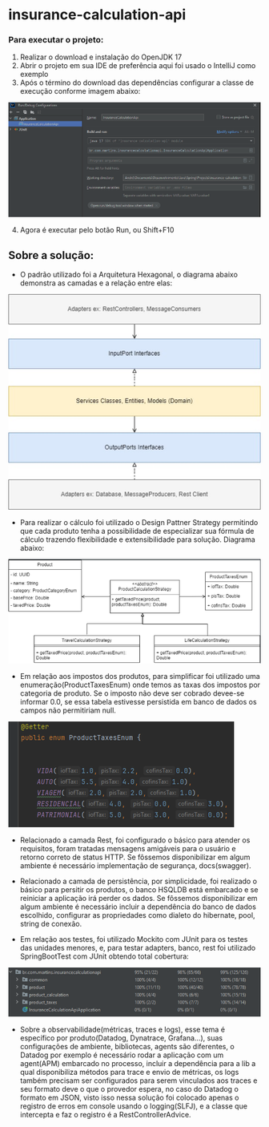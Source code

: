 # insurance-calculation-api

### Para executar o projeto:
1. Realizar o download e instalação do OpenJDK 17
2. Abrir o projeto em sua IDE de preferência aqui foi usado o IntelliJ como exemplo
3. Após o término do download das dependências configurar a classe de execução conforme imagem abaixo:

![img.png](img.png)

4. Agora é executar pelo botão Run, ou Shift+F10

## Sobre a solução:

* O padrão utilizado foi a Arquitetura Hexagonal, o diagrama abaixo demonstra as camadas e a relação entre elas:

![img_2.png](img_2.png)

* Para realizar o cálculo foi utilizado o Design Pattner Strategy permitindo que cada produto
tenha a possibilidade de especializar sua fórmula de cálculo trazendo flexibilidade e extensibilidade para solução. Diagrama abaixo:

![img_1.png](img_1.png)

* Em relação aos impostos dos produtos, para simplificar foi utilizado uma enumeração(ProductTaxesEnum) onde temos
as taxas dos impostos por categoria de produto. Se o imposto não deve ser cobrado devee-se informar 0.0, se essa tabela estivesse persistida
em banco de dados os campos não permitiriam null.

![img_4.png](img_4.png)

* Relacionado a camada Rest, foi configurado o básico para atender os requisitos, foram tratadas mensagens
amigáveis para o usuário e retorno correto de status HTTP. Se fôssemos disponibilizar em algum ambiente é necessário implementação de segurança, docs(swagger).


* Relacionado a camada de persistência, por simplicidade, foi realizado o básico para persitir os produtos, o banco HSQLDB está embarcado e se reiniciar a aplicação
irá perder os dados. Se fôssemos disponibilizar em algum ambiente é necessário incluir a dependência do banco de dados escolhido, configurar as
propriedades como dialeto do hibernate, pool, string de conexão.


* Em relação aos testes, foi utilizado Mockito com JUnit para os testes das unidades menores, e, para
testar adapters, banco, rest foi utilizado SpringBootTest com JUnit obtendo total cobertura: 

![img_3.png](img_3.png)

* Sobre a observabilidade(métricas, traces e logs), esse tema é específico por produto(Datadog, Dynatrace, Grafana...), suas configurações de ambiente, bibliotecas, agents são diferentes, o Datadog por exemplo é necessário rodar a aplicação com um agent(APM) embarcado no processo,
incluir a dependência para a lib a qual disponibiliza métodos para trace e envio de métricas, os logs também precisam
ser configurados para serem vinculados aos traces e seu formato deve o que o provedor espera, no caso do Datadog
o formato em JSON, visto isso nessa solução foi colocado apenas o registro de erros em console usando o logging(SLFJ), e a classe
que intercepta e faz o registro é a RestControllerAdvice.